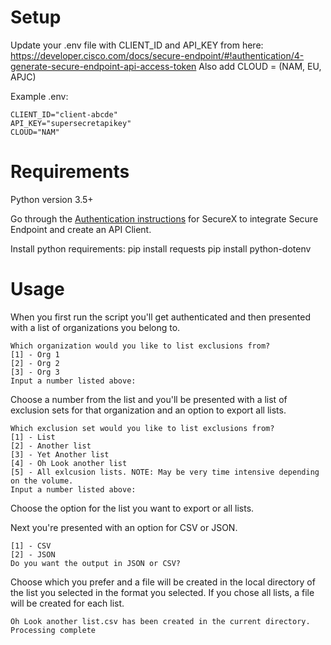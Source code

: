 # Setup
Update your .env file with CLIENT_ID and API_KEY from here:
https://developer.cisco.com/docs/secure-endpoint/#!authentication/4-generate-secure-endpoint-api-access-token
Also add CLOUD = <Cloud> (NAM, EU, APJC)

Example .env:
```
CLIENT_ID="client-abcde"
API_KEY="supersecretapikey"
CLOUD="NAM"
```

# Requirements

Python version 3.5+

Go through the [Authentication instructions](https://developer.cisco.com/docs/secure-endpoint/#!authentication) for SecureX to integrate Secure Endpoint and create an API Client. 

Install python requirements:
    pip install requests
    pip install python-dotenv

# Usage
When you first run the script you'll get authenticated and then presented with a list of organizations you belong to.

```
Which organization would you like to list exclusions from?
[1] - Org 1
[2] - Org 2
[3] - Org 3
Input a number listed above:
```

Choose a number from the list and you'll be presented with a list of exclusion sets for that organization and an option to export all lists.
    
```
Which exclusion set would you like to list exclusions from?
[1] - List 
[2] - Another list
[3] - Yet Another list
[4] - Oh Look another list
[5] - All exlcusion lists. NOTE: May be very time intensive depending on the volume.
Input a number listed above:
```

Choose the option for the list you want to export or all lists.
    
Next you're presented with an option for CSV or JSON.
    
```
[1] - CSV
[2] - JSON
Do you want the output in JSON or CSV?
```
    
Choose which you prefer and a file will be created in the local directory of the list you selected in the format you selected.
If you chose all lists, a file will be created for each list.    

```    
Oh Look another list.csv has been created in the current directory.
Processing complete
```
    

